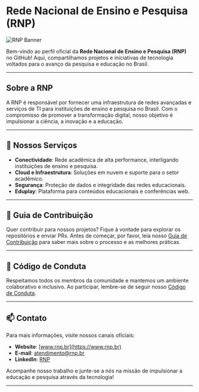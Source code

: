 # Rede Nacional de Ensino e Pesquisa (RNP)

![RNP Banner](https://www.rnp.br/sites/site-publico/themes/sitepublico/logo.png)

Bem-vindo ao perfil oficial da **Rede Nacional de Ensino e Pesquisa (RNP)** no GitHub! Aqui, compartilhamos projetos e iniciativas de tecnologia voltados para o avanço da pesquisa e educação no Brasil.

---

## Sobre a RNP
A RNP é responsável por fornecer uma infraestrutura de redes avançadas e serviços de TI para instituições de ensino e pesquisa no Brasil. Com o compromisso de promover a transformação digital, nosso objetivo é impulsionar a ciência, a inovação e a educação.

---

## 📡 Nossos Serviços
- **Conectividade**: Rede acadêmica de alta performance, interligando instituições de ensino e pesquisa.
- **Cloud e Infraestrutura**: Soluções em nuvem e suporte para o setor acadêmico.
- **Segurança**: Proteção de dados e integridade das redes educacionais.
- **Eduplay**: Plataforma para conteúdos educacionais e conferências web.

---


## 📜 Guia de Contribuição
Quer contribuir para nossos projetos? Fique à vontade para explorar os repositórios e enviar PRs. Antes de começar, por favor, leia nosso [Guia de Contribuição](link-do-contributing.md) para saber mais sobre o processo e as melhores práticas.

---

## 🤝 Código de Conduta
Respeitamos todos os membros da comunidade e mantemos um ambiente colaborativo e inclusivo. Ao participar, lembre-se de seguir nosso [Código de Conduta](link-do-code-of-conduct.md).

---

## 📫 Contato
Para mais informações, visite nossos canais oficiais:

- **Website**: [www.rnp.br](https://www.rnp.br)
- **E-mail**: atendimento@rnp.br
- **LinkedIn**: [RNP](https://www.linkedin.com/company/rnp/)

Acompanhe nosso trabalho e junte-se a nós na missão de impulsionar a educação e pesquisa através da tecnologia!

---

